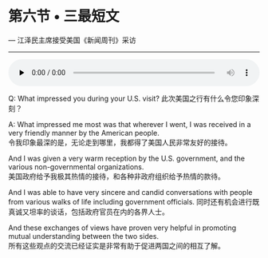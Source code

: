 # 第六节 • 三最短文

— 江泽民主席接受美国《新闻周刊》采访

---

<audio preload="none" style="width: 100%;" controls="controls">
<source type="audio/mpeg" src="/recording/02_06_3_ly.mp3" />
</audio>

Q: What impressed you during your U.S. visit? 此次美国之行有什么令您印象深刻？

A: What impressed me most was that wherever I went, I was received in a very friendly manner by the American people.  
令我印象最深的是，无论走到哪里，我都得了美国人民非常友好的接待。

And I was given a very warm reception by the U.S. government, and the various non-governmental organizations.  
美国政府给予我极其热情的接待，和各种非政府组织给予热情的款待。

And I was able to have very sincere and candid conversations with people from various walks of life including government officials.
同时还有机会进行既真诚又坦率的谈话，包括政府官员在内的各界人士。

And these exchanges of views have proven very helpful in promoting mutual understanding between the two sides.  
所有这些观点的交流已经证实是非常有助于促进两国之间的相互了解。
